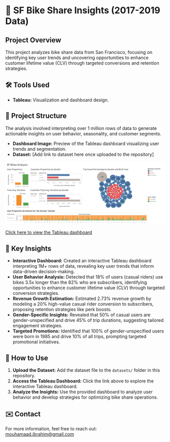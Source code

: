 # 🚴 SF Bike Share Insights (2017-2019 Data)

## Project Overview
This project analyzes bike share data from San Francisco, focusing on identifying key user trends and uncovering opportunities to enhance customer lifetime value (CLV) through targeted conversions and retention strategies.

## 🛠️ Tools Used
- **Tableau:** Visualization and dashboard design.

## 📁 Project Structure
The analysis involved interpreting over 1 million rows of data to generate actionable insights on user behavior, seasonality, and customer segments.

- **Dashboard Image:** Preview of the Tableau dashboard visualizing user trends and segmentation.
- **Dataset:** [Add link to dataset here once uploaded to the repository]

![Dashboard Preview](Sf%20Bike%20Share%20Insights%20(2017-2019%20Data).png)

[Click here to view the Tableau dashboard](https://public.tableau.com/app/profile/mouhamad.ibrahim1084/viz/SfBikeShareInsights2017-2019Data/Dashboard1#1)

## 🔑 Key Insights
- **Interactive Dashboard:** Created an interactive Tableau dashboard interpreting 1M+ rows of data, revealing key user trends that inform data-driven decision-making.
- **User Behavior Analysis:** Detected that 18% of users (casual riders) use bikes 3.5x longer than the 82% who are subscribers, identifying opportunities to enhance customer lifetime value (CLV) through targeted conversion strategies.
- **Revenue Growth Estimation:** Estimated 2.73% revenue growth by modeling a 20% high-value casual rider conversion to subscribers, proposing retention strategies like perk boosts.
- **Gender-Specific Insights:** Revealed that 50% of casual users are gender-unspecified and drive 45% of trip durations, suggesting tailored engagement strategies.
- **Targeted Promotions:** Identified that 100% of gender-unspecified users were born in 1985 and drive 10% of all trips, prompting targeted promotional initiatives.

## 📂 How to Use
1. **Upload the Dataset:** Add the dataset file to the `datasets/` folder in this repository.
2. **Access the Tableau Dashboard:** Click the link above to explore the interactive Tableau dashboard.
3. **Analyze the Insights:** Use the provided dashboard to analyze user behavior and develop strategies for optimizing bike share operations.

## ✉️ Contact
For more information, feel free to reach out: [mouhamaad.ibrahim@gmail.com](mailto:mouhamaad.ibrahim@gmail.com)

